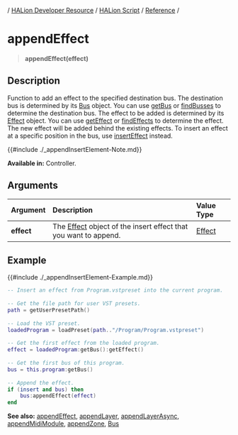 / [HALion Developer Resource](../..//HALion-Developer-Resource.md) / [HALion Script](./HALion-Script.md) / [Reference](./Reference.md) /

# appendEffect

>**appendEffect(effect)**

## Description

Function to add an effect to the specified destination bus. The destination bus is determined by its [Bus](./Bus.md) object. You can use [getBus](./getBus.md) or [findBusses](./findBusses.md) to determine the destination bus. The effect to be added is determined by its [Effect](./Effect.md) object. You can use [getEffect](./getEffect.md) or [findEffects](./findEffects.md) to determine the effect. The new effect will be added behind the existing effects. To insert an effect at a specific position in the bus, use [insertEffect](./insertEffect.md) instead.

{{#include ./_appendInsertElement-Note.md}}

**Available in:** Controller.

## Arguments

|Argument|Description|Value Type|
|:-|:-|:-|
|**effect**|The [Effect](./Effect.md) object of the insert effect that you want to append.|[Effect](./Effect.md)|

## Example

{{#include ./_appendInsertElement-Example.md}}

```lua
-- Insert an effect from Program.vstpreset into the current program.
  
-- Get the file path for user VST presets.
path = getUserPresetPath()
  
-- Load the VST preset.
loadedProgram = loadPreset(path.."/Program/Program.vstpreset")
  
-- Get the first effect from the loaded program.
effect = loadedProgram:getBus():getEffect()
  
-- Get the first bus of this program.
bus = this.program:getBus()
  
-- Append the effect.
if (insert and bus) then
    bus:appendEffect(effect)
end
```

**See also:** [appendEffect](./appendEffect.md), [appendLayer](./appendLayer.md), [appendLayerAsync](./appendLayerAsync.md), [appendMidiModule](./appendMidiModule.md), [appendZone](./appendZone.md), [Bus](./Bus.md)